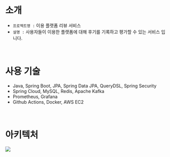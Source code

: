 # 소개
- ``프로젝트명 :`` 이용 플랫폼 리뷰 서비스<br/>
- ``설명 :`` 사용자들이 이용한 플랫폼에 대해 후기를 기록하고 평가할 수 있는 서비스 입니다.<br/><br/><br/>

# 사용 기술
- Java, Spring Boot, JPA, Spring Data JPA, QueryDSL, Spring Security
- Spring Cloud, MySQL, Redis, Apache Kafka
- Prometheus, Grafana
- Github Actions, Docker, AWS EC2<br/><br/><br/>

# 아키텍처
<img src="https://i.imgur.com/yuHgQwi.jpeg"/>
<br/>
<br/>
